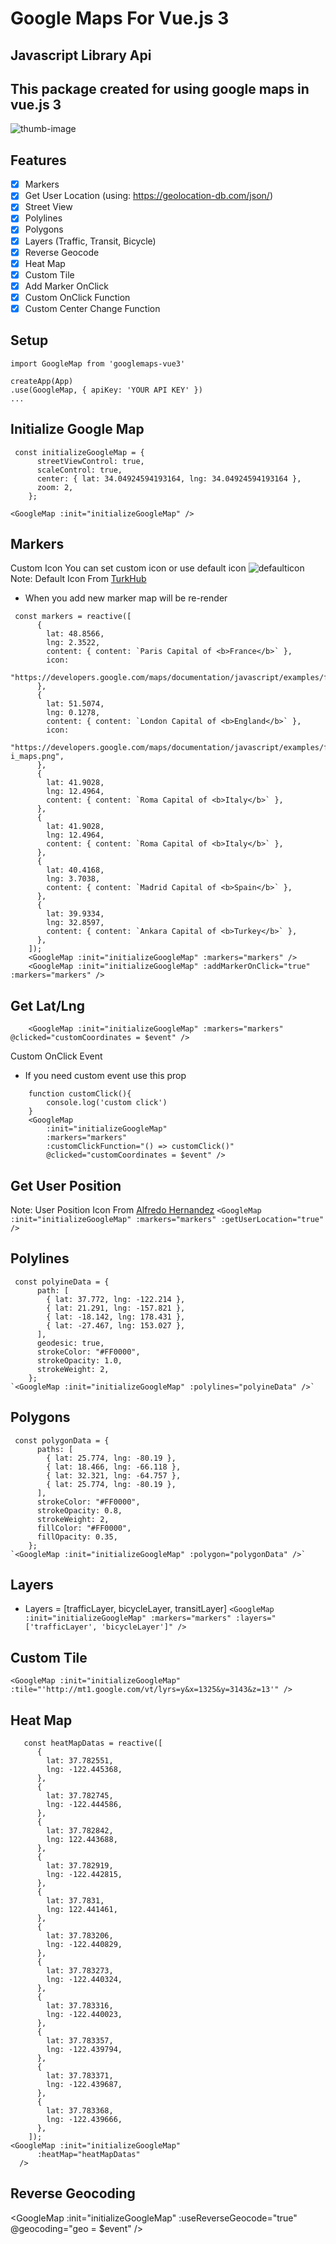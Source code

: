 # Google Maps For Vue.js 3

## Javascript Library Api

## This package created for using google maps in vue.js 3

![thumb-image](https://i.hizliresim.com/rYU7Gg.png)

## Features

- [x] Markers
- [x] Get User Location (using: https://geolocation-db.com/json/)
- [x] Street View
- [x] Polylines
- [x] Polygons
- [x] Layers (Traffic, Transit, Bicycle)
- [x] Reverse Geocode
- [x] Heat Map
- [x] Custom Tile
- [x] Add Marker OnClick
- [x] Custom OnClick Function
- [x] Custom Center Change Function

## Setup

```
import GoogleMap from 'googlemaps-vue3'

createApp(App)
.use(GoogleMap, { apiKey: 'YOUR API KEY' })
...

```

## Initialize Google Map

```
 const initializeGoogleMap = {
      streetViewControl: true,
      scaleControl: true,
      center: { lat: 34.04924594193164, lng: 34.04924594193164 },
      zoom: 2,
    };

<GoogleMap :init="initializeGoogleMap" />
```

## Markers

Custom Icon
You can set custom icon or use default icon ![defaulticon](https://i.hizliresim.com/dX9CHa.png)
Note: Default Icon From [TurkHub](https://www.flaticon.com/authors/turkkub)

- When you add new marker map will be re-render

```
 const markers = reactive([
      {
        lat: 48.8566,
        lng: 2.3522,
        content: { content: `Paris Capital of <b>France</b>` },
        icon:
          "https://developers.google.com/maps/documentation/javascript/examples/full/images/parking_lot_maps.png",
      },
      {
        lat: 51.5074,
        lng: 0.1278,
        content: { content: `London Capital of <b>England</b>` },
        icon:
          "https://developers.google.com/maps/documentation/javascript/examples/full/images/info-i_maps.png",
      },
      {
        lat: 41.9028,
        lng: 12.4964,
        content: { content: `Roma Capital of <b>Italy</b>` },
      },
      {
        lat: 41.9028,
        lng: 12.4964,
        content: { content: `Roma Capital of <b>Italy</b>` },
      },
      {
        lat: 40.4168,
        lng: 3.7038,
        content: { content: `Madrid Capital of <b>Spain</b>` },
      },
      {
        lat: 39.9334,
        lng: 32.8597,
        content: { content: `Ankara Capital of <b>Turkey</b>` },
      },
    ]);
    <GoogleMap :init="initializeGoogleMap" :markers="markers" />
    <GoogleMap :init="initializeGoogleMap" :addMarkerOnClick="true" :markers="markers" />
```

## Get Lat/Lng

```
    <GoogleMap :init="initializeGoogleMap" :markers="markers" @clicked="customCoordinates = $event" />
```

Custom OnClick Event

- If you need custom event use this prop

```
    function customClick(){
        console.log('custom click')
    }
    <GoogleMap
        :init="initializeGoogleMap"
        :markers="markers"
        :customClickFunction="() => customClick()"
        @clicked="customCoordinates = $event" />

```

## Get User Position

Note: User Position Icon From [Alfredo Hernandez](https://www.flaticon.com/authors/alfredo-hernandez)
`<GoogleMap :init="initializeGoogleMap" :markers="markers" :getUserLocation="true" />`

## Polylines

```
 const polyineData = {
      path: [
        { lat: 37.772, lng: -122.214 },
        { lat: 21.291, lng: -157.821 },
        { lat: -18.142, lng: 178.431 },
        { lat: -27.467, lng: 153.027 },
      ],
      geodesic: true,
      strokeColor: "#FF0000",
      strokeOpacity: 1.0,
      strokeWeight: 2,
    };
`<GoogleMap :init="initializeGoogleMap" :polylines="polyineData" />`

```

## Polygons

```
 const polygonData = {
      paths: [
        { lat: 25.774, lng: -80.19 },
        { lat: 18.466, lng: -66.118 },
        { lat: 32.321, lng: -64.757 },
        { lat: 25.774, lng: -80.19 },
      ],
      strokeColor: "#FF0000",
      strokeOpacity: 0.8,
      strokeWeight: 2,
      fillColor: "#FF0000",
      fillOpacity: 0.35,
    };
`<GoogleMap :init="initializeGoogleMap" :polygon="polygonData" />`

```

## Layers

- Layers = [trafficLayer, bicycleLayer, transitLayer]
  `<GoogleMap :init="initializeGoogleMap" :markers="markers" :layers="['trafficLayer', 'bicycleLayer']" />`

## Custom Tile

`<GoogleMap :init="initializeGoogleMap" :tile="'http://mt1.google.com/vt/lyrs=y&x=1325&y=3143&z=13'" />`

## Heat Map

```
   const heatMapDatas = reactive([
      {
        lat: 37.782551,
        lng: -122.445368,
      },
      {
        lat: 37.782745,
        lng: -122.444586,
      },
      {
        lat: 37.782842,
        lng: 122.443688,
      },
      {
        lat: 37.782919,
        lng: -122.442815,
      },
      {
        lat: 37.7831,
        lng: 122.441461,
      },
      {
        lat: 37.783206,
        lng: -122.440829,
      },
      {
        lat: 37.783273,
        lng: -122.440324,
      },
      {
        lat: 37.783316,
        lng: -122.440023,
      },
      {
        lat: 37.783357,
        lng: -122.439794,
      },
      {
        lat: 37.783371,
        lng: -122.439687,
      },
      {
        lat: 37.783368,
        lng: -122.439666,
      },
    ]);
<GoogleMap :init="initializeGoogleMap"
      :heatMap="heatMapDatas"
  />

```

## Reverse Geocoding

<GoogleMap :init="initializeGoogleMap"
:useReverseGeocode="true"
@geocoding="geo = \$event"
/>
